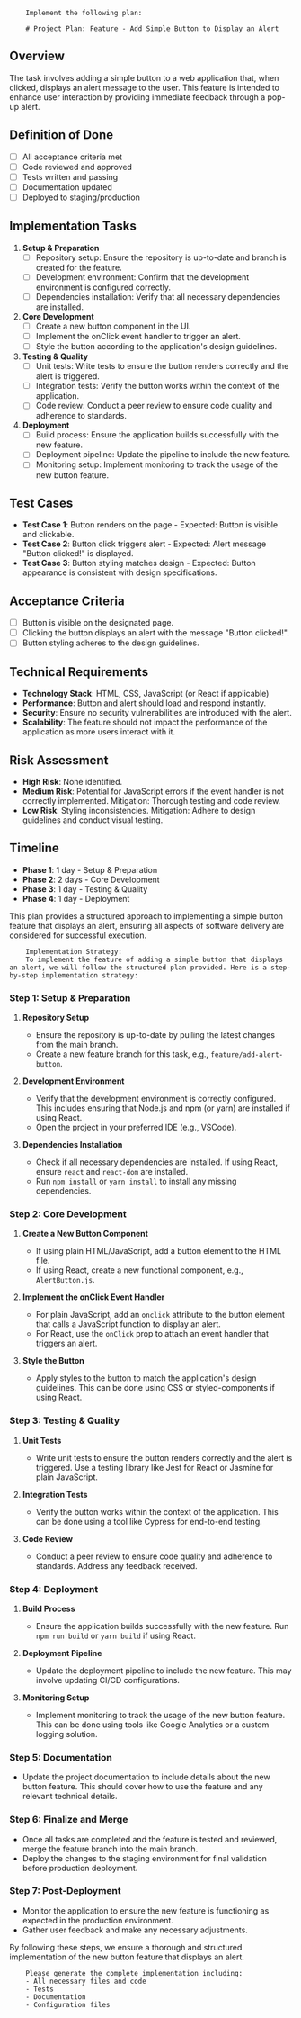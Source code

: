 
        Implement the following plan:
        
        # Project Plan: Feature - Add Simple Button to Display an Alert

## Overview
The task involves adding a simple button to a web application that, when clicked, displays an alert message to the user. This feature is intended to enhance user interaction by providing immediate feedback through a pop-up alert.

## Definition of Done
- [ ] All acceptance criteria met
- [ ] Code reviewed and approved
- [ ] Tests written and passing
- [ ] Documentation updated
- [ ] Deployed to staging/production

## Implementation Tasks

1. **Setup & Preparation**
   - [ ] Repository setup: Ensure the repository is up-to-date and branch is created for the feature.
   - [ ] Development environment: Confirm that the development environment is configured correctly.
   - [ ] Dependencies installation: Verify that all necessary dependencies are installed.

2. **Core Development**
   - [ ] Create a new button component in the UI.
   - [ ] Implement the onClick event handler to trigger an alert.
   - [ ] Style the button according to the application's design guidelines.

3. **Testing & Quality**
   - [ ] Unit tests: Write tests to ensure the button renders correctly and the alert is triggered.
   - [ ] Integration tests: Verify the button works within the context of the application.
   - [ ] Code review: Conduct a peer review to ensure code quality and adherence to standards.

4. **Deployment**
   - [ ] Build process: Ensure the application builds successfully with the new feature.
   - [ ] Deployment pipeline: Update the pipeline to include the new feature.
   - [ ] Monitoring setup: Implement monitoring to track the usage of the new button feature.

## Test Cases
- **Test Case 1**: Button renders on the page - Expected: Button is visible and clickable.
- **Test Case 2**: Button click triggers alert - Expected: Alert message "Button clicked!" is displayed.
- **Test Case 3**: Button styling matches design - Expected: Button appearance is consistent with design specifications.

## Acceptance Criteria
- [ ] Button is visible on the designated page.
- [ ] Clicking the button displays an alert with the message "Button clicked!".
- [ ] Button styling adheres to the design guidelines.

## Technical Requirements
- **Technology Stack**: HTML, CSS, JavaScript (or React if applicable)
- **Performance**: Button and alert should load and respond instantly.
- **Security**: Ensure no security vulnerabilities are introduced with the alert.
- **Scalability**: The feature should not impact the performance of the application as more users interact with it.

## Risk Assessment
- **High Risk**: None identified.
- **Medium Risk**: Potential for JavaScript errors if the event handler is not correctly implemented. Mitigation: Thorough testing and code review.
- **Low Risk**: Styling inconsistencies. Mitigation: Adhere to design guidelines and conduct visual testing.

## Timeline
- **Phase 1**: 1 day - Setup & Preparation
- **Phase 2**: 2 days - Core Development
- **Phase 3**: 1 day - Testing & Quality
- **Phase 4**: 1 day - Deployment

This plan provides a structured approach to implementing a simple button feature that displays an alert, ensuring all aspects of software delivery are considered for successful execution.
        
        Implementation Strategy:
        To implement the feature of adding a simple button that displays an alert, we will follow the structured plan provided. Here is a step-by-step implementation strategy:

### Step 1: Setup & Preparation

1. **Repository Setup**
   - Ensure the repository is up-to-date by pulling the latest changes from the main branch.
   - Create a new feature branch for this task, e.g., `feature/add-alert-button`.

2. **Development Environment**
   - Verify that the development environment is correctly configured. This includes ensuring that Node.js and npm (or yarn) are installed if using React.
   - Open the project in your preferred IDE (e.g., VSCode).

3. **Dependencies Installation**
   - Check if all necessary dependencies are installed. If using React, ensure `react` and `react-dom` are installed.
   - Run `npm install` or `yarn install` to install any missing dependencies.

### Step 2: Core Development

1. **Create a New Button Component**
   - If using plain HTML/JavaScript, add a button element to the HTML file.
   - If using React, create a new functional component, e.g., `AlertButton.js`.

2. **Implement the onClick Event Handler**
   - For plain JavaScript, add an `onclick` attribute to the button element that calls a JavaScript function to display an alert.
   - For React, use the `onClick` prop to attach an event handler that triggers an alert.

3. **Style the Button**
   - Apply styles to the button to match the application's design guidelines. This can be done using CSS or styled-components if using React.

### Step 3: Testing & Quality

1. **Unit Tests**
   - Write unit tests to ensure the button renders correctly and the alert is triggered. Use a testing library like Jest for React or Jasmine for plain JavaScript.

2. **Integration Tests**
   - Verify the button works within the context of the application. This can be done using a tool like Cypress for end-to-end testing.

3. **Code Review**
   - Conduct a peer review to ensure code quality and adherence to standards. Address any feedback received.

### Step 4: Deployment

1. **Build Process**
   - Ensure the application builds successfully with the new feature. Run `npm run build` or `yarn build` if using React.

2. **Deployment Pipeline**
   - Update the deployment pipeline to include the new feature. This may involve updating CI/CD configurations.

3. **Monitoring Setup**
   - Implement monitoring to track the usage of the new button feature. This can be done using tools like Google Analytics or a custom logging solution.

### Step 5: Documentation

- Update the project documentation to include details about the new button feature. This should cover how to use the feature and any relevant technical details.

### Step 6: Finalize and Merge

- Once all tasks are completed and the feature is tested and reviewed, merge the feature branch into the main branch.
- Deploy the changes to the staging environment for final validation before production deployment.

### Step 7: Post-Deployment

- Monitor the application to ensure the new feature is functioning as expected in the production environment.
- Gather user feedback and make any necessary adjustments.

By following these steps, we ensure a thorough and structured implementation of the new button feature that displays an alert.
        
        Please generate the complete implementation including:
        - All necessary files and code
        - Tests
        - Documentation
        - Configuration files
        